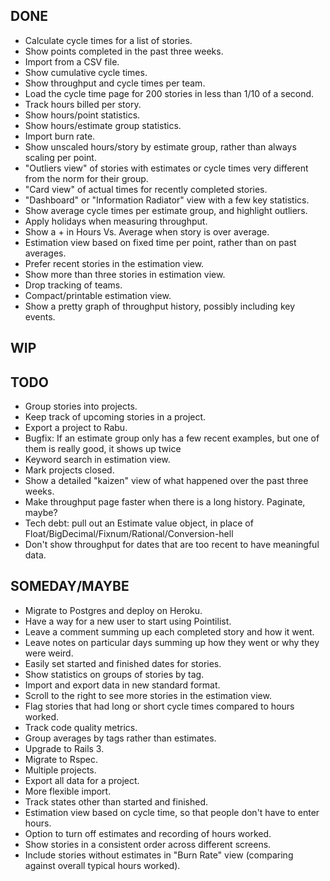 DONE
----
* Calculate cycle times for a list of stories.
* Show points completed in the past three weeks.
* Import from a CSV file.
* Show cumulative cycle times.
* Show throughput and cycle times per team.
* Load the cycle time page for 200 stories in less than 1/10 of a second.
* Track hours billed per story.
* Show hours/point statistics.
* Show hours/estimate group statistics.
* Import burn rate.
* Show unscaled hours/story by estimate group, rather than always scaling per point.
* "Outliers view" of stories with estimates or cycle times very different from the norm for their group.
* "Card view" of actual times for recently completed stories.
* "Dashboard" or "Information Radiator" view with a few key statistics.
* Show average cycle times per estimate group, and highlight outliers.
* Apply holidays when measuring throughput.
* Show a + in Hours Vs. Average when story is over average.
* Estimation view based on fixed time per point, rather than on past averages.
* Prefer recent stories in the estimation view.
* Show more than three stories in estimation view.
* Drop tracking of teams.
* Compact/printable estimation view.
* Show a pretty graph of throughput history, possibly including key events.

WIP
---

TODO
----
* Group stories into projects.
* Keep track of upcoming stories in a project.
* Export a project to Rabu.
* Bugfix: If an estimate group only has a few recent examples, but one of them is really good, it shows up twice
* Keyword search in estimation view.
* Mark projects closed.
* Show a detailed "kaizen" view of what happened over the past three weeks.
* Make throughput page faster when there is a long history. Paginate, maybe?
* Tech debt: pull out an Estimate value object, in place of Float/BigDecimal/Fixnum/Rational/Conversion-hell
* Don't show throughput for dates that are too recent to have meaningful data.

SOMEDAY/MAYBE
-------------
* Migrate to Postgres and deploy on Heroku.
* Have a way for a new user to start using Pointilist.
* Leave a comment summing up each completed story and how it went.
* Leave notes on particular days summing up how they went or why they were weird.
* Easily set started and finished dates for stories.
* Show statistics on groups of stories by tag.
* Import and export data in new standard format.
* Scroll to the right to see more stories in the estimation view.
* Flag stories that had long or short cycle times compared to hours worked.
* Track code quality metrics.
* Group averages by tags rather than estimates.
* Upgrade to Rails 3.
* Migrate to Rspec.
* Multiple projects.
* Export all data for a project.
* More flexible import.
* Track states other than started and finished.
* Estimation view based on cycle time, so that people don't have to enter hours.
* Option to turn off estimates and recording of hours worked.
* Show stories in a consistent order across different screens.
* Include stories without estimates in "Burn Rate" view (comparing against overall typical hours worked).